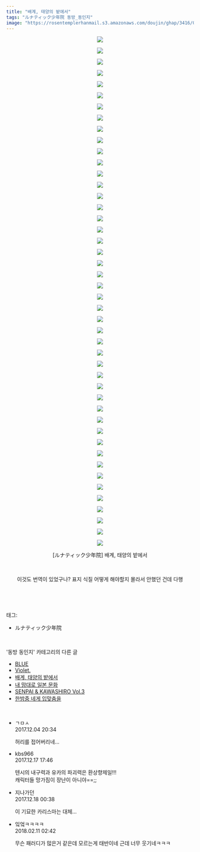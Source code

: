 ```yaml
---
title: "배계, 태양의 밭에서"
tags: "ルナティック少年院 동방_동인지"
image: "https://rosentemplerhanmail.s3.amazonaws.com/doujin/ghap/3416/001.jpg"
---
```

<div class="article">
<p style="text-align: center; clear: none; float: none;"><img src="{{ site.imgserver11 }}/ghap/3416/001.jpg"/></p>
<p style="text-align: center; clear: none; float: none;"><img src="{{ site.imgserver11 }}/ghap/3416/002.jpg"/></p>
<p style="text-align: center; clear: none; float: none;"><img src="{{ site.imgserver11 }}/ghap/3416/003.jpg"/></p>
<p style="text-align: center; clear: none; float: none;"><img src="{{ site.imgserver11 }}/ghap/3416/004.jpg"/></p>
<p style="text-align: center; clear: none; float: none;"><img src="{{ site.imgserver11 }}/ghap/3416/005.jpg"/></p>
<p style="text-align: center; clear: none; float: none;"><img src="{{ site.imgserver11 }}/ghap/3416/006.jpg"/></p>
<p style="text-align: center; clear: none; float: none;"><img src="{{ site.imgserver11 }}/ghap/3416/007.jpg"/></p>
<p style="text-align: center; clear: none; float: none;"><img src="{{ site.imgserver11 }}/ghap/3416/008.jpg"/></p>
<p style="text-align: center; clear: none; float: none;"><img src="{{ site.imgserver11 }}/ghap/3416/009.jpg"/></p>
<p style="text-align: center; clear: none; float: none;"><img src="{{ site.imgserver11 }}/ghap/3416/010.jpg"/></p>
<p style="text-align: center; clear: none; float: none;"><img src="{{ site.imgserver11 }}/ghap/3416/011.jpg"/></p>
<p style="text-align: center; clear: none; float: none;"><img src="{{ site.imgserver11 }}/ghap/3416/012.jpg"/></p>
<p style="text-align: center; clear: none; float: none;"><img src="{{ site.imgserver11 }}/ghap/3416/013.jpg"/></p>
<p style="text-align: center; clear: none; float: none;"><img src="{{ site.imgserver11 }}/ghap/3416/014.jpg"/></p>
<p style="text-align: center; clear: none; float: none;"><img src="{{ site.imgserver11 }}/ghap/3416/015.jpg"/></p>
<p style="text-align: center; clear: none; float: none;"><img src="{{ site.imgserver11 }}/ghap/3416/016.jpg"/></p>
<p style="text-align: center; clear: none; float: none;"><img src="{{ site.imgserver11 }}/ghap/3416/017.jpg"/></p>
<p style="text-align: center; clear: none; float: none;"><img src="{{ site.imgserver11 }}/ghap/3416/018.jpg"/></p>
<p style="text-align: center; clear: none; float: none;"><img src="{{ site.imgserver11 }}/ghap/3416/019.jpg"/></p>
<p style="text-align: center; clear: none; float: none;"><img src="{{ site.imgserver11 }}/ghap/3416/020.jpg"/></p>
<p style="text-align: center; clear: none; float: none;"><img src="{{ site.imgserver11 }}/ghap/3416/021.jpg"/></p>
<p style="text-align: center; clear: none; float: none;"><img src="{{ site.imgserver11 }}/ghap/3416/022.jpg"/></p>
<p style="text-align: center; clear: none; float: none;"><img src="{{ site.imgserver11 }}/ghap/3416/023.jpg"/></p>
<p style="text-align: center; clear: none; float: none;"><img src="{{ site.imgserver11 }}/ghap/3416/024.jpg"/></p>
<p style="text-align: center; clear: none; float: none;"><img src="{{ site.imgserver11 }}/ghap/3416/025.jpg"/></p>
<p style="text-align: center; clear: none; float: none;"><img src="{{ site.imgserver11 }}/ghap/3416/026.jpg"/></p>
<p style="text-align: center; clear: none; float: none;"><img src="{{ site.imgserver11 }}/ghap/3416/027.jpg"/></p>
<p style="text-align: center; clear: none; float: none;"><img src="{{ site.imgserver11 }}/ghap/3416/028.jpg"/></p>
<p style="text-align: center; clear: none; float: none;"><img src="{{ site.imgserver11 }}/ghap/3416/029.jpg"/></p>
<p style="text-align: center; clear: none; float: none;"><img src="{{ site.imgserver11 }}/ghap/3416/030.jpg"/></p>
<p style="text-align: center; clear: none; float: none;"><img src="{{ site.imgserver11 }}/ghap/3416/031.jpg"/></p>
<p style="text-align: center; clear: none; float: none;"><img src="{{ site.imgserver11 }}/ghap/3416/032.jpg"/></p>
<p style="text-align: center; clear: none; float: none;"><img src="{{ site.imgserver11 }}/ghap/3416/033.jpg"/></p>
<p style="text-align: center; clear: none; float: none;"><img src="{{ site.imgserver11 }}/ghap/3416/034.jpg"/></p>
<p style="text-align: center; clear: none; float: none;"><img src="{{ site.imgserver11 }}/ghap/3416/035.jpg"/></p>
<p style="text-align: center; clear: none; float: none;"><img src="{{ site.imgserver11 }}/ghap/3416/036.jpg"/></p>
<p style="text-align: center; clear: none; float: none;"><img src="{{ site.imgserver11 }}/ghap/3416/037.jpg"/></p>
<p style="text-align: center; clear: none; float: none;"><img src="{{ site.imgserver11 }}/ghap/3416/038.jpg"/></p>
<p style="text-align: center; clear: none; float: none;"><img src="{{ site.imgserver11 }}/ghap/3416/039.jpg"/></p>
<p style="text-align: center; clear: none; float: none;"><img src="{{ site.imgserver11 }}/ghap/3416/040.jpg"/></p>
<p style="text-align: center; clear: none; float: none;"><img src="{{ site.imgserver11 }}/ghap/3416/041.jpg"/></p>
<p style="text-align: center; clear: none; float: none;"><img src="{{ site.imgserver11 }}/ghap/3416/042.jpg"/></p>
<p style="text-align: center; clear: none; float: none;"><img src="{{ site.imgserver11 }}/ghap/3416/043.jpg"/></p>
<p style="text-align: center; clear: none; float: none;"><img src="{{ site.imgserver11 }}/ghap/3416/044.jpg"/></p>
<p style="text-align: center; clear: none; float: none;"><img src="{{ site.imgserver11 }}/ghap/3416/045.jpg"/></p>
<p style="text-align: center; clear: none; float: none;"><img src="{{ site.imgserver11 }}/ghap/3416/046.jpg"/></p>
<p style="text-align: center; clear: none; float: none;">[ルナティック少年院] 배계, 태양의 밭에서</p>
<p style="text-align: center; clear: none; float: none;"><br/></p>
<p style="text-align: center; clear: none; float: none;">이것도 번역이 있었구나? 표지 식질 어떻게 해야할지 몰라서 안했던 건데 다행</p>
<p><br/></p>
</div><br/>
<div class="tagTrail">
<p>태그: </p>
<ul>
<li>ルナティック少年院</li>
</ul>
</div><br/>
<div class="another">
<p>'동방 동인지' 카테고리의 다른 글</p>
<ul>
<li><a href="/ghap_3418">BLUE</a></li>
<li><a href="/ghap_3417">Violet.</a></li>
<li><a href="/ghap_3416">배계, 태양의 밭에서</a></li>
<li><a href="/ghap_3364">내 맘대로 일본 문화</a></li>
<li><a href="/ghap_3332">SENPAI &amp; KAWASHIRO Vol.3</a></li>
<li><a href="/ghap_3331">한밤중 네게 입맞춤을</a></li>
</ul>
</div><br/>
<div class="cb_module cb_fluid">
<div class="cb_wrt cb_profile">
<div class="comment">
<ul>
<li class="cb_thumb_off" id="comment15144783">
<div class="cb_comment_area">
<div class="cb_info_area">
<div class="cb_section">
<span class="cb_nick_name">ㄱㅁㅅ</span>
</div>
<div class="cb_section">
<span class="cb_date">2017.12.04 20:34 </span>
</div>
</div>
<div class="cb_dsc_comment">
<p class="cb_dsc">
											허리를 접어버리네...
										</p>
</div>
</div></li>
<li class="cb_thumb_off" id="comment15154028">
<div class="cb_comment_area">
<div class="cb_info_area">
<div class="cb_section">
<span class="cb_nick_name">kbs966</span>
</div>
<div class="cb_section">
<span class="cb_date">2017.12.17 17:46 </span>
</div>
</div>
<div class="cb_dsc_comment">
<p class="cb_dsc">
											텐시의 내구력과 유카의 파괴력은 환상향제일!!!<br/>
캐릭터들 망가짐이 장난이 아니야==;;
										</p>
</div>
</div></li>
<li class="cb_thumb_off" id="comment15154213">
<div class="cb_comment_area">
<div class="cb_info_area">
<div class="cb_section">
<span class="cb_nick_name">지나가던</span>
</div>
<div class="cb_section">
<span class="cb_date">2017.12.18 00:38 </span>
</div>
</div>
<div class="cb_dsc_comment">
<p class="cb_dsc">
											이 기묘한 카리스마는 대체...
										</p>
</div>
</div></li>
<li class="cb_thumb_off" id="comment15197116">
<div class="cb_comment_area">
<div class="cb_info_area">
<div class="cb_section">
<span class="cb_nick_name">잌엌ㅋㅋㅋㅋ</span>
</div>
<div class="cb_section">
<span class="cb_date">2018.02.11 02:42 </span>
</div>
</div>
<div class="cb_dsc_comment">
<p class="cb_dsc">
											무슨 패러디가 많은거 같은데 모르는게 태반이네 근데 너무 웃기네ㅋㅋㅋ
										</p>
</div>
</div></li>
</ul>
</div>
</div><!-- commentList close -->
</div><br/>
